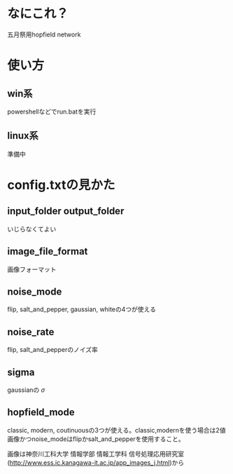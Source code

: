 # なにこれ？
五月祭用hopfield network

# 使い方
## win系
powershellなどでrun.batを実行
## linux系
準備中

# config.txtの見かた
## input_folder output_folder
いじらなくてよい
## image_file_format
画像フォーマット
## noise_mode
flip, salt_and_pepper, gaussian, whiteの4つが使える
## noise_rate
flip, salt_and_pepperのノイズ率
## sigma 
gaussianの $\sigma$
## hopfield_mode
classic, modern, coutinuousの3つが使える。classic,modernを使う場合は2値画像かつnoise_modeはflipかsalt_and_pepperを使用すること。

画像は神奈川工科大学 情報学部 情報工学科 信号処理応用研究室 (http://www.ess.ic.kanagawa-it.ac.jp/app_images_j.html)から
